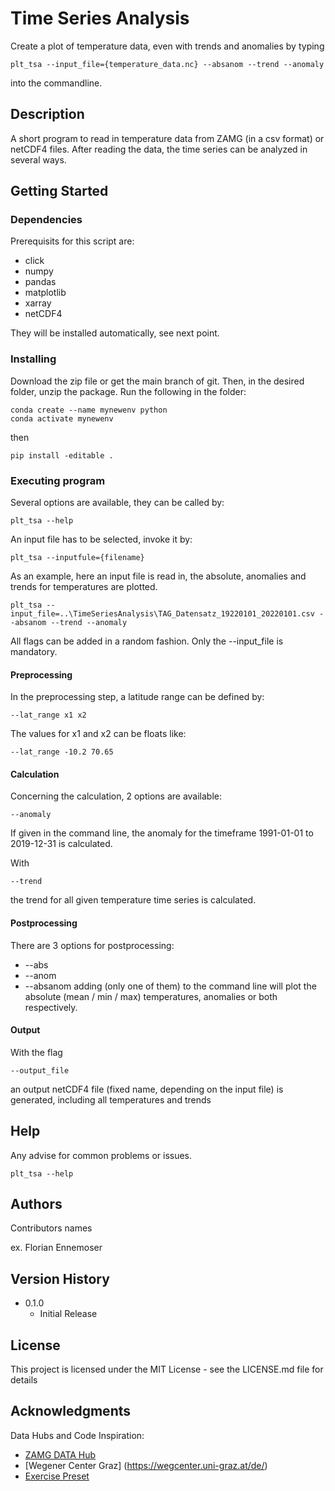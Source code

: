 # Time Series Analysis
Create a plot of temperature data, even with trends and anomalies by typing
```
plt_tsa --input_file={temperature_data.nc} --absanom --trend --anomaly
```
into the commandline.
## Description
A short program to read in temperature data from ZAMG (in a csv format) or netCDF4 files. 
After reading the data, the time series can be analyzed in several ways.


## Getting Started

### Dependencies
Prerequisits for this script are:

* click
* numpy
* pandas
* matplotlib
* xarray
* netCDF4

They will be installed automatically, see next point.

### Installing
Download the zip file or get the main branch of git.
Then, in the desired folder, unzip the package.
Run the following in the folder:
```
conda create --name mynewenv python
conda activate mynewenv
```
then
```
pip install -editable .
```

### Executing program
Several options are available, they can be called by:
```
plt_tsa --help
```
An input file has to be selected, invoke it by:
```
plt_tsa --inputfule={filename}
```
As an example, here an input file is read in, the absolute, anomalies and trends for temperatures are plotted.
```
plt_tsa --input_file=..\TimeSeriesAnalysis\TAG_Datensatz_19220101_20220101.csv --absanom --trend --anomaly
```
All flags can be added in a random fashion.
Only the --input_file is mandatory.
#### Preprocessing
In the preprocessing step, a latitude range can be defined by:
```
--lat_range x1 x2
```
The values for x1 and x2 can be floats like:
```
--lat_range -10.2 70.65
```

#### Calculation
Concerning the calculation, 2 options are available:
```
--anomaly
```
If given in the command line, the anomaly for the timeframe 1991-01-01 to 2019-12-31 is calculated.

With 
```
--trend
```
the trend for all given temperature time series is calculated.

#### Postprocessing
There are 3 options for postprocessing:
* --abs
* --anom
* --absanom
adding (only one of them) to the command line will plot
the absolute (mean / min / max) temperatures, anomalies or both respectively.

#### Output
With the flag 
```
--output_file
```
an output netCDF4 file (fixed name, depending on the input file) 
is generated, including all temperatures and trends

## Help

Any advise for common problems or issues.
```
plt_tsa --help
```

## Authors
Contributors names

ex. Florian Ennemoser  


## Version History
* 0.1.0
    * Initial Release

## License

This project is licensed under the MIT License - see the LICENSE.md file for details

## Acknowledgments

Data Hubs and Code Inspiration:
* [ZAMG DATA Hub](https://data.hub.zamg.ac.at/)
* [Wegener Center Graz] (https://wegcenter.uni-graz.at/de/)
* [Exercise Preset](https://gitlab.com/flad/exercise_timeseries)
